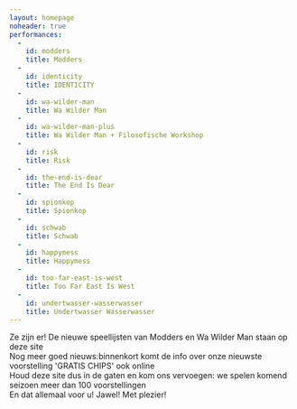 ```yaml
---
layout: homepage
noheader: true
performances:
  -
    id: modders
    title: Modders
  -
    id: identicity
    title: IDENTICITY
  -
    id: wa-wilder-man
    title: Wa Wilder Man
  -
    id: wa-wilder-man-plus
    title: Wa Wilder Man + Filosofische Workshop
  -
    id: risk
    title: Risk
  -
    id: the-end-is-dear
    title: The End Is Dear
  -
    id: spionkop
    title: Spionkop
  -
    id: schwab
    title: Schwab
  -
    id: happymess
    title: Happymess
  -
    id: too-far-east-is-west
    title: Too Far East Is West
  -
    id: undertwasser-wasserwasser
    title: Undertwasser Wasserwasser
---
```

Ze zijn er! De nieuwe speellijsten van Modders en Wa Wilder Man staan op deze site<br>
Nog meer goed nieuws:binnenkort komt de info over onze nieuwste voorstelling 'GRATIS CHIPS' ook online<br>
Houd deze site dus in de gaten en kom ons vervoegen: we spelen komend seizoen meer dan 100 voorstellingen<br>
En dat allemaal voor u! Jawel! Met plezier!




